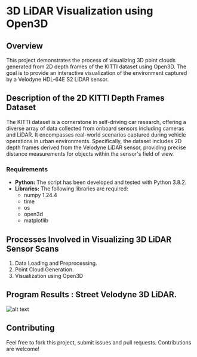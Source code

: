 # 3D LiDAR Visualization using Open3D

## Overview
This project demonstrates the process of visualizing 3D point clouds generated from 2D depth frames of the KITTI dataset using Open3D. The goal is to provide an interactive visualization of the environment captured by a Velodyne HDL-64E S2 LiDAR sensor.



## Description of the 2D KITTI Depth Frames Dataset
The KITTI dataset is a cornerstone in self-driving car research, offering a diverse array of data collected from onboard sensors including cameras and LiDAR. It encompasses real-world scenarios captured during vehicle operations in urban environments. Specifically, the dataset includes 2D depth frames derived from the Velodyne LiDAR sensor, providing precise distance measurements for objects within the sensor's field of view.

### Requirements

- **Python:** The script has been developed and tested with Python 3.8.2.
- **Libraries:** The following libraries are required:
  - numpy 1.24.4
  - time
  - os 
  - open3d
  - matplotlib



## Processes Involved in Visualizing 3D LiDAR Sensor Scans

1. Data Loading and Preprocessing.
2. Point Cloud Generation.
3. Visualization using Open3D




[image]: assets/Results.gif


## Program Results : Street Velodyne 3D LiDAR. 

![alt text][image]

## Contributing

Feel free to fork this project, submit issues and pull requests. Contributions are welcome!
